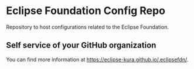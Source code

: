 # Eclipse Foundation Config Repo

Repository to host configurations related to the Eclipse Foundation.

## Self service of your GitHub organization

You can find more information at <https://eclipse-kura.github.io/.eclipsefdn/>.
